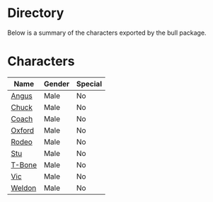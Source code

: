 # Directory
Below is a summary of the characters exported by the bull package.
# Characters
|Name|Gender|Special|
|---|---|---|
|[Angus](./character/bull/angus.go)|Male|No|
|[Chuck](./character/bull/chuck.go)|Male|No|
|[Coach](./character/bull/coach.go)|Male|No|
|[Oxford](./character/bull/oxford.go)|Male|No|
|[Rodeo](./character/bull/rodeo.go)|Male|No|
|[Stu](./character/bull/stu.go)|Male|No|
|[T-Bone](./character/bull/tbone.go)|Male|No|
|[Vic](./character/bull/vic.go)|Male|No|
|[Weldon](./character/bull/weldon.go)|Male|No|
